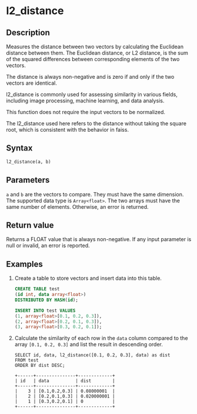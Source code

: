 # l2_distance

## Description

Measures the distance between two vectors by calculating the Euclidean distance between them. The Euclidean distance, or L2 distance, is the sum of the squared differences between corresponding elements of the two vectors.

The distance is always non-negative and is zero if and only if the two vectors are identical.

l2_distance is commonly used for assessing similarity in various fields, including image processing, machine learning, and data analysis.

This function does not require the input vectors to be normalized.

The l2_distance used here refers to the distance without taking the square root, which is consistent with the behavior in faiss.

## Syntax

```Haskell
l2_distance(a, b)
```

## Parameters

`a` and `b` are the vectors to compare. They must have the same dimension. The supported data type is `Array<float>`. The two arrays must have the same number of elements. Otherwise, an error is returned.

## Return value

Returns a FLOAT value that is always non-negative. If any input parameter is null or invalid, an error is reported.

## Examples

1. Create a table to store vectors and insert data into this table.

    ```SQL
    CREATE TABLE test 
    (id int, data array<float>)
    DISTRIBUTED BY HASH(id);

    INSERT INTO test VALUES
    (1, array<float>[0.1, 0.2, 0.3]), 
    (2, array<float>[0.2, 0.1, 0.3]), 
    (3, array<float>[0.3, 0.2, 0.1]);
    ```

2. Calculate the similarity of each row in the `data` column compared to the array `[0.1, 0.2, 0.3]` and list the result in descending order.

    ```Plain
    SELECT id, data, l2_distance([0.1, 0.2, 0.3], data) as dist
    FROM test 
    ORDER BY dist DESC;

    +------+---------------+-------------+
    | id   | data          | dist        |
    +------+---------------+-------------+
    |    3 | [0.1,0.2,0.3] | 0.08000001  |
    |    2 | [0.2,0.1,0.3] | 0.020000001 |
    |    1 | [0.3,0.2,0.1] | 0           |
    +------+---------------+-------------+
    ```
